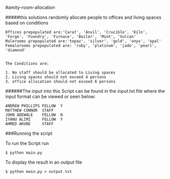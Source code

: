#amity-room-allocation

#####this solutions randomly allocate people to offices and living spaces based on conditions 


```
Offices prepopulated are:'Carat', 'Anvil', 'Crucible', 'Kiln', 'Forge', 'Foundry', 'Furnace', 'Boiler', 'Mint', 'Vulcan'
Malerooms prepopulated are:'topaz', 'silver', 'gold', 'onyx', 'opal'
Femalerooms prepopulated are: 'ruby', 'platinum', 'jade', 'pearl', 'diamond'
```
```

The Conditions are:

1. No staff should be allocated to Living spaces
2. Living spaces should not exceed 4 persons
3. office allocation should not exceed 6 persons

```

######The input into this Script can be found in the input.txt file where the input format can be viewed or seen below:

```
ANDREW PHILLIPS	FELLOW	Y
MATTHEW CONNOR	STAFF
JOHN ADEWALE	FELLOW	N
IYANU ALIMI		FELLOW	Y
AHMED AKUBE		STAFF
```


###Running the script

To run the Script run
```
$ python main.py
```
To display the result in an output file
```
$ python main.py > output.txt
```





